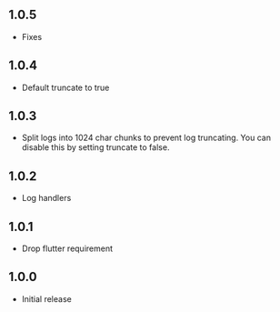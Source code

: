 ## 1.0.5

* Fixes

## 1.0.4

* Default truncate to true

## 1.0.3

* Split logs into 1024 char chunks to prevent log truncating. You can disable this by setting truncate to false.

## 1.0.2

* Log handlers

## 1.0.1

* Drop flutter requirement

## 1.0.0

* Initial release
